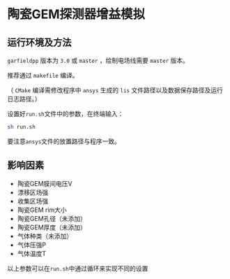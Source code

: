 # 陶瓷GEM探测器增益模拟

## 运行环境及方法
`garfieldpp` 版本为 `3.0` 或 `master` ，绘制电场线需要 `master` 版本。

推荐通过 `makefile` 编译。

（ `CMake` 编译需修改程序中 `ansys` 生成的 `lis` 文件路径以及数据保存路径及运行日志路径。）

设置好`run.sh`文件中的参数，在终端输入：
``` bash
sh run.sh
```
要注意`ansys`文件的放置路径与程序一致。

## 影响因素
- 陶瓷GEM膜间电压V
- 漂移区场强
- 收集区场强
- 陶瓷GEM rim大小
- 陶瓷GEM孔径（未添加）
- 陶瓷GEM厚度（未添加）
- 气体种类（未添加）
- 气体压强P
- 气体温度T

以上参数可以在`run.sh`中通过循环来实现不同的设置